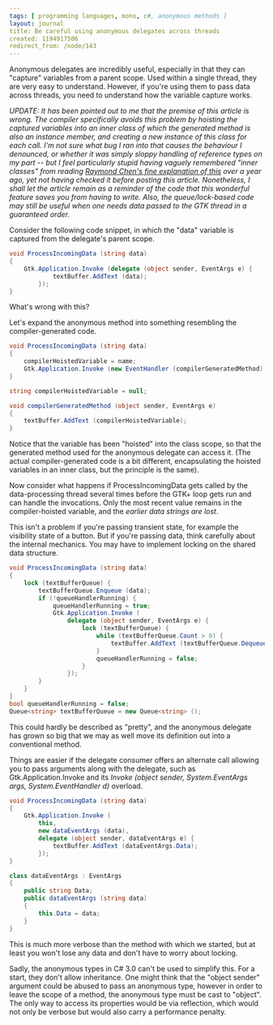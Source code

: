 ```yaml
---
tags: [ programming languages, mono, c#, anonymous methods ]
layout: journal
title: Be careful using anonymous delegates across threads
created: 1194917506
redirect_from: /node/143
---
```


Anonymous delegates are incredibly useful, especially in that they can "capture" variables from a parent scope. Used within a single thread, they are very easy to understand. However, if you're using them to pass data across threads, you need to understand how the variable capture works.<!--break-->

_UPDATE: It has been pointed out to me that the premise of this article is wrong. The compiler specifically avoids this problem by hoisting the captured variables into an inner class of which the generated method is also an instance member, and creating a new instance of this class for each call. I'm not sure what bug I ran into that causes the behaviour I denounced, or whether it was simply sloppy handling of reference types on my part -- but I feel particularly stupid having vaguely remembered "inner classes" from reading [Raymond Chen's fine explanation of this](http://blogs.msdn.com/oldnewthing/archive/2006/08/02/686456.aspx) over a year ago, yet not having checked it before posting this article. Nonetheless, I shall let the article remain as a reminder of the code that this wonderful feature saves you from having to write. Also, the queue/lock-based code may still be useful when one needs data passed to the GTK thread in a guaranteed order._

Consider the following code snippet, in which the "data" variable is captured from the delegate's parent scope.

```csharp
void ProcessIncomingData (string data)
{
    Gtk.Application.Invoke (delegate (object sender, EventArgs e) {
            textBuffer.AddText (data);
        });
}
```

What's wrong with this?

Let's expand the anonymous method into something resembling the compiler-generated code.

```csharp
void ProcessIncomingData (string data)
{
    compilerHoistedVariable = name;
    Gtk.Application.Invoke (new EventHandler (compilerGeneratedMethod));
}

string compilerHoistedVariable = null;

void compilerGeneratedMethod (object sender, EventArgs e)
{
    textBuffer.AddText (compilerHoistedVariable);
}
```

Notice that the variable has been "hoisted" into the class scope, so that the generated method used for the anonymous delegate can access it. (The actual compiler-generated code is a bit different, encapsulating the hoisted variables in an inner class, but the principle is the same).

Now consider what happens if ProcessIncomingData gets called by the data-processing thread several times before the GTK+ loop gets run and can handle the invocations. Only the most recent value remains in the compiler-hoisted variable, and the *earlier data strings are lost*.

This isn't a problem if you're passing transient state, for example the visibility state of a button. But if you're passing data, think carefully about the internal mechanics. You may have to implement locking on the shared data structure.

```csharp
void ProcessIncomingData (string data)
{
    lock (textBufferQueue) {
        textBufferQueue.Enqueue (data);
        if (!queueHandlerRunning) {
            queueHandlerRunning = true;
            Gtk.Application.Invoke (
                delegate (object sender, EventArgs e) {
                    lock (textBufferQueue) {
                        while (textBufferQueue.Count > 0) {
                            textBuffer.AddText (textBufferQueue.Dequeue ());
                        }
                        queueHandlerRunning = false;
                    }
                });
        }
    }
}
bool queueHandlerRunning = false;
Queue<string> textBufferQueue = new Queue<string> ();
```

This could hardly be described as "pretty", and the anonymous delegate has grown so big that we may as well move its definition out into a conventional method.

Things are easier if the delegate consumer offers an alternate call allowing you to pass arguments along with the delegate, such as Gtk.Application.Invoke and its _Invoke (object sender, System.EventArgs args, System.EventHandler d)_ overload.

```csharp
void ProcessIncomingData (string data)
{
    Gtk.Application.Invoke (
        this,
        new dataEventArgs (data),
        delegate (object sender, dataEventArgs e) {
            textBuffer.AddText (dataEventArgs.Data);
        });
}

class dataEventArgs : EventArgs
{
    public string Data;
    public dataEventArgs (string data)
    {
        this.Data = data;
    }
}
```

This is much more verbose than the method with which we started, but at least you won't lose any data and don't have to worry about locking.

Sadly, the anonymous types in C# 3.0 can't be used to simplify this. For a start, they don't allow inheritance. One might think that the "object sender" argument could be abused to pass an anonymous type, however in order to leave the scope of a method, the anonymous type must be cast to "object". The only way to access its properties would be via reflection, which would not only be verbose but would also carry a performance penalty.
